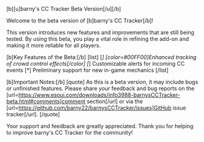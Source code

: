 [b][u]barny's CC Tracker Beta Version[/u][/b]

Welcome to the beta version of [b]barny's CC Tracker[/b]!

This version introduces new features and improvements that are still being tested. By using this beta, you play a vital role in refining the add-on and making it more reliable for all players.

[b]Key Features of the Beta:[/b]
[list]
[*] [color=#00FF00]Enhanced tracking of crowd control effects[/color]
[*] Customizable alerts for incoming CC events
[*] Preliminary support for new in-game mechanics
[/list]

[b]Important Notes:[/b]
[quote]
As this is a beta version, it may include bugs or unfinished features. Please share your feedback and bug reports on the [url=https://www.esoui.com/downloads/info3988-barnysCCTracker-beta.html#comments]comment section[/url] or via the [url=https://github.com/barny22/barnysCCTracker/issues]GitHub issue tracker[/url].
[/quote]

Your support and feedback are greatly appreciated. Thank you for helping to improve barny's CC Tracker for the community!